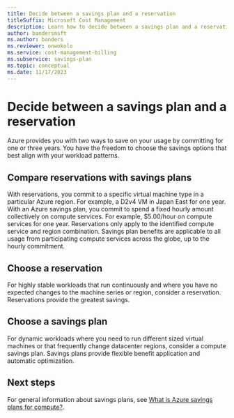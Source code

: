 ```yaml
---
title: Decide between a savings plan and a reservation
titleSuffix: Microsoft Cost Management
description: Learn how to decide between a savings plan and a reservation.
author: bandersmsft
ms.author: banders
ms.reviewer: onwokolo
ms.service: cost-management-billing
ms.subservice: savings-plan
ms.topic: conceptual
ms.date: 11/17/2023
---
```


# Decide between a savings plan and a reservation

Azure provides you with two ways to save on your usage by committing for one or three years. You have the freedom to choose the savings options that best align with your workload patterns.

## Compare reservations with savings plans

With reservations, you commit to a specific virtual machine type in a particular Azure region. For example, a D2v4 VM in Japan East for one year. With an Azure savings plan, you commit to spend a fixed hourly amount collectively on compute services. For example, $5.00/hour on compute services for one year. Reservations only apply to the identified compute service and region combination. Savings plan benefits are applicable to all usage from participating compute services across the globe, up to the hourly commitment.

## Choose a reservation

For highly stable workloads that run continuously and where you have no expected changes to the machine series or region, consider a reservation. Reservations provide the greatest savings.

## Choose a savings plan

For dynamic workloads where you need to run different sized virtual machines or that frequently change datacenter regions, consider a compute savings plan. Savings plans provide flexible benefit application and automatic optimization.

## Next steps

For general information about savings plans, see [What is Azure savings plans for compute?](savings-plan-compute-overview.md).
